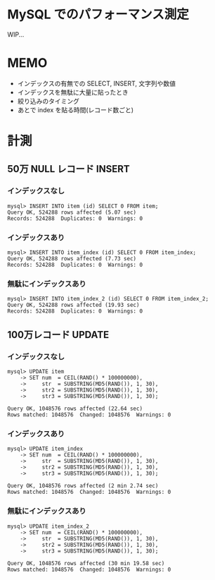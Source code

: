 # MySQL でのパフォーマンス測定
WIP...

# MEMO

- インデックスの有無での SELECT, INSERT, 文字列や数値
- インデックスを無駄に大量に貼ったとき
- 絞り込みのタイミング
- あとで index を貼る時間(レコード数ごと)

# 計測
## 50万 NULL レコード INSERT
### インデックスなし
```
mysql> INSERT INTO item (id) SELECT 0 FROM item;
Query OK, 524288 rows affected (5.07 sec)
Records: 524288  Duplicates: 0  Warnings: 0
```

### インデックスあり
```
mysql> INSERT INTO item_index (id) SELECT 0 FROM item_index;
Query OK, 524288 rows affected (7.73 sec)
Records: 524288  Duplicates: 0  Warnings: 0
```

### 無駄にインデックスあり
```
mysql> INSERT INTO item_index_2 (id) SELECT 0 FROM item_index_2;
Query OK, 524288 rows affected (19.93 sec)
Records: 524288  Duplicates: 0  Warnings: 0
```

## 100万レコード UPDATE
### インデックスなし
```
mysql> UPDATE item
    -> SET num  = CEIL(RAND() * 100000000),
    ->     str  = SUBSTRING(MD5(RAND()), 1, 30),
    ->     str2 = SUBSTRING(MD5(RAND()), 1, 30),
    ->     str3 = SUBSTRING(MD5(RAND()), 1, 30);

Query OK, 1048576 rows affected (22.64 sec)
Rows matched: 1048576  Changed: 1048576  Warnings: 0
```

### インデックスあり
```
mysql> UPDATE item_index
    -> SET num  = CEIL(RAND() * 100000000),
    ->     str  = SUBSTRING(MD5(RAND()), 1, 30),
    ->     str2 = SUBSTRING(MD5(RAND()), 1, 30),
    ->     str3 = SUBSTRING(MD5(RAND()), 1, 30);

Query OK, 1048576 rows affected (2 min 2.74 sec)
Rows matched: 1048576  Changed: 1048576  Warnings: 0
```

### 無駄にインデックスあり
```
mysql> UPDATE item_index_2
    -> SET num  = CEIL(RAND() * 100000000),
    ->     str  = SUBSTRING(MD5(RAND()), 1, 30),
    ->     str2 = SUBSTRING(MD5(RAND()), 1, 30),
    ->     str3 = SUBSTRING(MD5(RAND()), 1, 30);

Query OK, 1048576 rows affected (30 min 19.58 sec)
Rows matched: 1048576  Changed: 1048576  Warnings: 0
```
